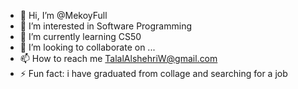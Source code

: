 - 👋 Hi, I’m @MekoyFull
- 👀 I’m interested in Software Programming 
- 🌱 I’m currently learning CS50
- 💞️ I’m looking to collaborate on ...
- 📫 How to reach me TalalAlshehriW@gmail.com
- ⚡ Fun fact: i have graduated from collage and searching for a job 

<!---
MekoyFull/MekoyFull is a ✨ special ✨ repository because its `README.md` (this file) appears on your GitHub profile.
You can click the Preview link to take a look at your changes.
--->
